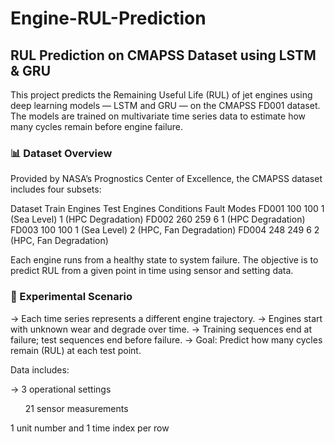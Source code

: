 # Engine-RUL-Prediction

## RUL Prediction on CMAPSS Dataset using LSTM & GRU
This project predicts the Remaining Useful Life (RUL) of jet engines using deep learning models — LSTM and GRU — on the CMAPSS FD001 dataset. The models are trained on multivariate time series data to estimate how many cycles remain before engine failure.

### 📊 Dataset Overview
Provided by NASA’s Prognostics Center of Excellence, the CMAPSS dataset includes four subsets:

Dataset	Train Engines	Test Engines	Conditions	Fault Modes
FD001	100	100	1       (Sea Level)	1 (HPC Degradation)
FD002	260	259	6	1 (HPC Degradation)
FD003	100	100	1 (Sea Level)	2 (HPC, Fan Degradation)
FD004	248	249	6	2 (HPC, Fan Degradation)

Each engine runs from a healthy state to system failure. The objective is to predict RUL from a given point in time using sensor and setting data.

### 🔬 Experimental Scenario

-> Each time series represents a different engine trajectory.
-> Engines start with unknown wear and degrade over time.
-> Training sequences end at failure; test sequences end before failure.
-> Goal: Predict how many cycles remain (RUL) at each test point.

Data includes:

-> 3 operational settings
<ul>21 sensor measurements </ul>
1 unit number and 1 time index per row
